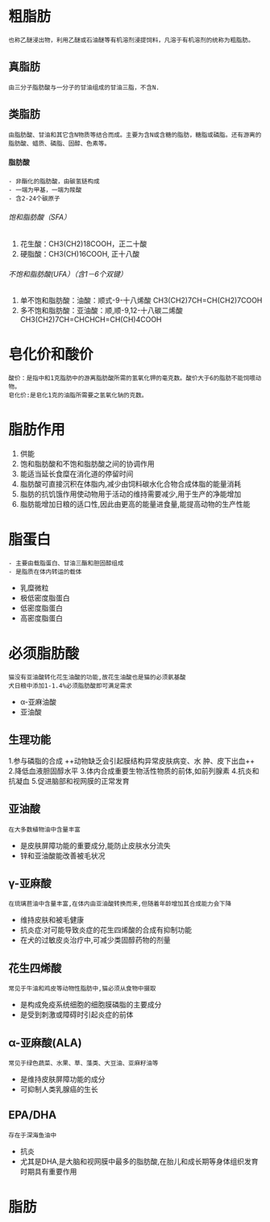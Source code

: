 # 粗脂肪
	也称乙醚浸出物，利用乙醚或石油醚等有机溶剂浸提饲料，凡溶于有机溶剂的统称为粗脂肪。
## 真脂肪
	由三分子脂肪酸与一分子的甘油组成的甘油三脂，不含N.
## 类脂肪
	由脂肪酸、甘油和其它含N物质等结合而成。主要为含N或含糖的脂肪，糖脂或磷脂。还有游离的脂肪酸、蜡质、磷脂、固醇、色素等。
#### 脂肪酸
	- 非酯化的脂肪酸，由碳氢链构成
	- 一端为甲基，一端为羧酸
	- 含2-24个碳原子
###### 饱和脂肪酸（SFA）
1. 花生酸：CH3(CH2)18COOH，正二十酸
2. 硬脂酸：CH3(CH)16COOH,   正十八酸
###### 不饱和脂肪酸(UFA）（含1－6个双键）
1. 单不饱和脂肪酸：油酸：顺式-9-十八烯酸 
CH3(CH2)7CH=CH(CH2)7COOH      
2. 多不饱和脂肪酸：亚油酸：顺,顺-9,12-十八碳二烯酸
CH3(CH2)7CH=CHCHCH=CH(CH)4COOH      
# 皂化价和酸价
	酸价：是指中和1克脂肪中的游离脂肪酸所需的氢氧化钾的毫克数。酸价大于6的脂肪不能饲喂动物。
	皂化价:是皂化1克的油脂所需要之氢氧化钠的克数。
# 脂肪作用
1. 供能
2. 饱和脂肪酸和不饱和脂肪酸之间的协调作用
3. 能适当延长食糜在消化道的停留时间
4. 脂肪酸可直接沉积在体脂内,减少由饲料碳水化合物合成体脂的能量消耗
5. 脂肪的抗饥饿作用使动物用于活动的维持需要减少,用于生产的净能增加
6. 脂肪能增加日粮的适口性,因此由更高的能量进食量,能提高动物的生产性能
# 脂蛋白
	- 主要由载脂蛋白、甘油三酯和胆固醇组成
	- 是脂质在体内转运的载体
- 乳糜微粒
- 极低密度脂蛋白
- 低密度脂蛋白
- 高密度脂蛋白
# 必须脂肪酸
	猫没有亚油酸转化花生油酸的功能,故花生油酸也是猫的必须氨基酸
	犬日粮中添加1-1.4%必须脂肪酸即可满足需求
- α-亚麻油酸
- 亚油酸
## 生理功能
1.参与磷脂的合成
++动物缺乏会引起膜结构异常皮肤病变、水		肿、皮下出血++
2.降低血液胆固醇水平
3.体内合成重要生物活性物质的前体,如前列腺素
4.抗炎和抗凝血
5.促进脑部和视网膜的正常发育
## 亚油酸
	在大多数植物油中含量丰富
- 是皮肤屏障功能的重要成分,能防止皮肤水分流失
- 锌和亚油酸能改善被毛状况
## γ-亚麻酸
	在琉璃苣油中含量丰富,在体内由亚油酸转换而来,但随着年龄增加其合成能力会下降
- 维持皮肤和被毛健康
- 抗炎症:对可能导致炎症的花生四烯酸的合成有抑制功能
- 在犬的过敏皮炎治疗中,可减少类固醇药物的剂量
## 花生四烯酸
	常见于牛油和鸡皮等动物性脂肪中,猫必须从食物中摄取
- 是构成免疫系统细胞的细胞膜磷脂的主要成分
- 是受到刺激或障碍时引起炎症的前体
## α-亚麻酸(ALA)
	常见于绿色蔬菜、水果、草、藻类、大豆油、亚麻籽油等
- 是维持皮肤屏障功能的成分
- 可抑制人类乳腺癌的生长
## EPA/DHA
	存在于深海鱼油中
- 抗炎
- 尤其是DHA,是大脑和视网膜中最多的脂肪酸,在胎儿和成长期等身体组织发育时期具有重要作用 

# 脂肪
